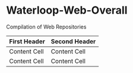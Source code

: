 # Waterloop-Web-Overall
Compilation of Web Repositories

| First Header  | Second Header |
| ------------- | ------------- |
| Content Cell  | Content Cell  |
| Content Cell  | Content Cell  |
